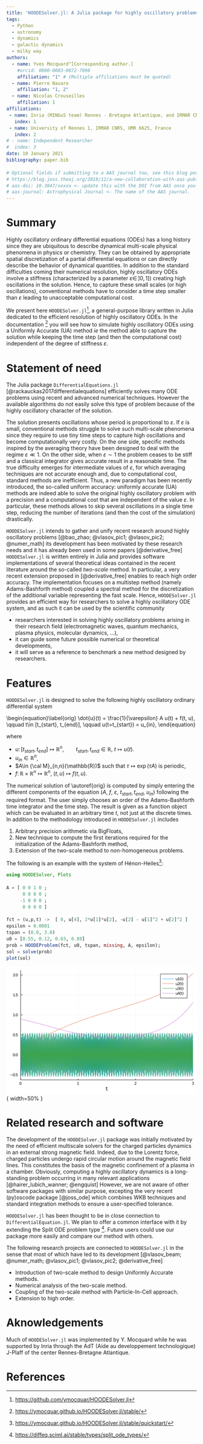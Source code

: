 ```yaml
---
title: 'HOODESolver.jl: A Julia package for highly oscillatory problems'
tags:
  - Python
  - astronomy
  - dynamics
  - galactic dynamics
  - milky way
authors:
  - name: Yves Mocquard^[Corresponding author.]
    #orcid: 0000-0003-0872-7098
    affiliation: "1" # (Multiple affiliations must be quoted)
  - name: Pierre Navaro 
    affiliation: "1, 2"
  - name: Nicolas Crouseilles 
    affiliation: 1
affiliations:
 - name: Inria (MINGuS team) Rennes - Bretagne Atlantique, and IRMAR CNRS, UMR 6625, France.
   index: 1
 - name: University of Rennes 1, IRMAR CNRS, UMR 6625, France 
   index: 2
# - name: Independent Researcher
#  index: 3
date: 10 January 2021 
bibliography: paper.bib

# Optional fields if submitting to a AAS journal too, see this blog post:
# https://blog.joss.theoj.org/2018/12/a-new-collaboration-with-aas-publishing
# aas-doi: 10.3847/xxxxx <- update this with the DOI from AAS once you know it.
# aas-journal: Astrophysical Journal <- The name of the AAS journal.
---
```


# Summary

Highly oscillatory ordinary differential equations (ODEs) has a
long history since they are ubiquitous  to describe dynamical
multi-scale physical phenomena in physics or chemistry. They can
be obtained by appropriate spatial discretization of a partial
differential equations or can directly describe the behavior of
dynamical quantities.  In addition to the standard difficulties
coming their numerical resolution, highly oscillatory ODEs involve
a stiffness (characterized by a parameter $\varepsilon\in \, ]0, 1]$) 
creating high oscillations in the solution.  Hence, to capture
these small scales (or high oscillations), conventional methods
have to consider a time step smaller than $\varepsilon$ leading to
unacceptable computational cost.

We present here `HOODESolver.jl`[^1], a general-purpose library
written in Julia dedicated to the efficient resolution of highly
oscillatory ODEs.  In the documentation [^2] you will see how to
simulate highly oscillatory ODEs using a Uniformly Accurate (UA)
method *ie* the method able to capture the solution while keeping
the time step (and then the computational cost) independent of the
degree of stiffness $\varepsilon$.

[^1]: https://github.com/ymocquar/HOODESolver.jl
[^2]: https://ymocquar.github.io/HOODESolver.jl/stable/

# Statement of need

The Julia package `DifferentialEquations.jl`
[@rackauckas2017differentialequations] efficiently solves many ODE
problems using recent and advanced numerical techniques. However
the available algorithms do not easily solve this type of problem
because of the highly oscillatory character of the solution.

The solution presents oscillations whose period is proportional to
$\varepsilon$.  If $\varepsilon$ is small, conventional methods 
struggle to solve such multi-scale phenomena since they require to use tiny
time steps to capture high oscillations and become computationally
very costly.  On the one side, specific methods inspired by the
averaging theory have been designed to deal with the regime
$\varepsilon \ll 1$. On the other side, when $\varepsilon \sim
1$ the problem ceases to be stiff and a classical integrator gives
accurate result in a reasonable time.  The true difficulty emerges
for intermediate values of $\varepsilon$, for which averaging
techniques are not accurate enough and, due to computational cost,
standard methods are inefficient. Thus, a new paradigm has been
recently introduced, the so-called uniform accuracy: uniformly
accurate (UA) methods are indeed able to solve the original highly
oscillatory problem with a precision and a computational cost that
are independent of the value $\varepsilon$.  In particular, these
methods allows to skip several oscillations in a single time step,
reducing the number of iterations (and then the cost of the simulation)
drastically. 


`HOODESolver.jl` intends to gather and unify recent research around
highly oscillatory problems [@bao_zhao; @vlasov_pic1; @vlasov_pic2;
@numer_math] its development has been motivated by these research
needs and it has already been used in some papers [@derivative_free]
`HOODESolver.jl` is written entirely in Julia and provides software
implementations of several theoretical ideas contained in the recent
literature around the so-called *two-scale* method. In particular,
a very recent extension proposed in [@derivative_free] enables to
reach high order accuracy.  The implementation focuses on a multistep
method (namely Adams-Bashforth method) coupled a spectral method
for the discretization of the additional variable representing the
fast scale.  Hence, `HOODESolver.jl` provides an efficient way for
researchers to solve a highly oscillatory ODE system, and as such
it can be used by the scientific community

- researchers interested in solving highly oscillatory problems arising in their research field (electromagnetic waves, quantum mechanics, plasma physics, molecular dynamics, $\dots$), 
- it can guide some future possible numerical or theoretical developments, 
- it will serve as a reference to benchmark a new method designed by researchers.  

# Features 
 
`HOODESolver.jl` is designed to solve the following highly oscillatory ordinary differential system 

\begin{equation}\label{orig}
\dot{u}(t) = \frac{1}{\varepsilon} A u(t) + f(t, u), \qquad t\in [t_{start}, t_{end}],  \qquad u(t=t_{start}) = u_{in},
\end{equation}

where 

- $u \colon [t_{start}, t_{end}] \mapsto  \mathbb{R}^n, \qquad t_{start}, t_{end}\in \mathbb{R}$, 
  $t \mapsto u(t)$.
- $u_{in}\in \mathbb{R}^n$, 
- $A\in {\cal M}_{n,n}(\mathbb{R})$ such that $\tau \mapsto \exp(\tau A)$ is periodic,  
- $f \colon \mathbb{R} \times \mathbb{R}^n   \mapsto \mathbb{R}^n$, $(t, u)  \mapsto f(t, u)$.

The numerical solution of \autoref{orig} is computed by simply
entering the different components of the equation ($A$, $f$,
$\varepsilon$, $t_{start}, t_{end}$, $u_{in}$) following the required
format.  The user simply chooses an order of the Adams-Bashforth
time integrator and the time step.  The result is given as a function
object which can be evaluated in an arbitrary time $t$, not just
at the discrete times. In addition to the methodology
introduced in `HOODESolver.jl` includes

1. Arbitrary precision arithmetic via BigFloats,
2. New technique to compute the first iterations required for the initialization of the Adams-Bashforth method,    
3. Extension of the two-scale method to non-homogeneous problems.  

The following is an example with the system of Hénon-Heiles[^3]:

[^3]: https://ymocquar.github.io/HOODESolver.jl/stable/quickstart/

```julia
using HOODESolver, Plots

A = [ 0 0 1 0 ; 
      0 0 0 0 ; 
     -1 0 0 0 ; 
      0 0 0 0 ]

fct = (u,p,t) ->  [ 0, u[4], 2*u[1]*u[2], -u[2] - u[1]^2 + u[2]^2 ] 
epsilon = 0.0001
tspan = (0.0, 3.0)
u0 = [0.55, 0.12, 0.03, 0.89]
prob = HOODEProblem(fct, u0, tspan, missing, A, epsilon); 
sol = solve(prob) 
plot(sol) 
```
![Hénon-Heiles solution.](paper.png){ width=50% }

# Related research and software 

The development of the `HOODESolver.jl` package was initially motivated
by the need of efficient multiscale solvers for the charged particles
dynamics in an external strong magnetic field. Indeed, due to the
Lorentz force, charged particles undergo rapid circular motion
around the magnetic field lines. This constitutes the basis of the
magnetic confinement of a plasma in a chamber. Obviously, computing
a highly oscillatory dynamics is a long-standing problem occurring
in many relevant applications [@hairer_lubich_wanner; @engquist]
However, we are not aware of other software packages with similar
purpose, excepting the very recent (py)oscode package [@joss_ode]
which combines WKB techniques and standard integration methods to
ensure a user-specified tolerance.

`HOODESolver.jl` has been thought to be in close connection to 
`DifferentialEquation.jl`.  We plan to offer a common interface with it
by extending the Split ODE problem type [^4]. Future users could use our
package more easily and compare our method with others. 

[^4]: https://diffeq.sciml.ai/stable/types/split_ode_types/

The following research projects are connected to `HOODESolver.jl` in the
sense that most of which have led to its development [@vlasov_beam;
@numer_math; @vlasov_pic1; @vlasov_pic2; @derivative_free]

- Introduction of two-scale method to design Uniformly Accurate methods.
- Numerical analysis of the two-scale method.
- Coupling of the two-scale method with Particle-In-Cell approach.
- Extension to high order.

# Aknowledgements

Much of `HOODESolver.jl` was implemented by Y. Mocquard
while he was supported by Inria through the AdT (Aide au developpement
technologique) J-Plaff of the center Rennes-Bretagne Atlantique.

# References
